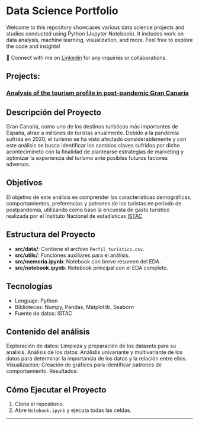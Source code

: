 # Data Science Portfolio
 
Welcome to this repository showcases various data science projects and studies conducted using Python (Jupyter Notebook). It includes work on data analysis, machine learning, visualization, and more. Feel free to explore the code and insights!

📩 Connect with me on [Linkedin](https://www.linkedin.com/in/carolina-m-06bb2b74/) for any inquiries or collaborations.

 
## Projects:

###  [Analysis of the tourism profile in post-pandemic Gran Canaria](https://github.com/Cmonzon-94/Datos_EDA)

## Descripción del Proyecto
Gran Canaria, como uno de los destinos turísticos más importantes de España, atrae a millones de turistas anualmente. Debido a la pandemia sufrida en 2020, el turismo se ha visto afectado considerablemente y con este análisis se busca identificar los cambios claves sufridos por dicho acontecimineto con la finalidad de plantearse estrategias de marketing y optimizar la experiencia del turismo ante posibles futuros factores adversos.

## Objetivos
El objetivo de este análisis es comprender las características demográficas, comportamientos, preferencias y patrones de los turistas en periodo de postpandemia, utilizando como base la encuesta de gasto turístico realizada por el Instituto Nacional de estadísticas [ISTAC](https://www.gobiernodecanarias.org/istac/estadisticas/sectorservicios/hosteleriayturismo/demanda/C00028A.html/)

## Estructura del Proyecto
- **src/data/**: Contiene el archivo `Perfil_turístico.csv`.
- **src/utils/**: Funciones auxiliares para el análisis.
- **src/memoria.ipynb**: Notebook con breve resumen del EDA.
- **src/notebook.ipynb**: Notebook principal con el EDA completo.

## Tecnologías
- Lenguaje: Python
- Bibliotecas: Numpy, Pandas, Matplotlib, Seaborn
- Fuente de datos: ISTAC

## Contenido del análisis
Exploración de datos: Limpieza y preparación de los datasets para su análisis.
Análisis de los datos: Análislis univariante y multivariante de los datos para determinar la importancia de los datos y la relación entre ellos.
Visualización: Creación de gráficos para identificar patrones de comportamiento.
Resultados: 

## Cómo Ejecutar el Proyecto
1. Clona el repositorio.
2. Abre `Notebook.ipynb` y ejecuta todas las celdas.

---
